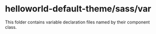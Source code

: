 # helloworld-default-theme/sass/var

This folder contains variable declaration files named by their component class.
